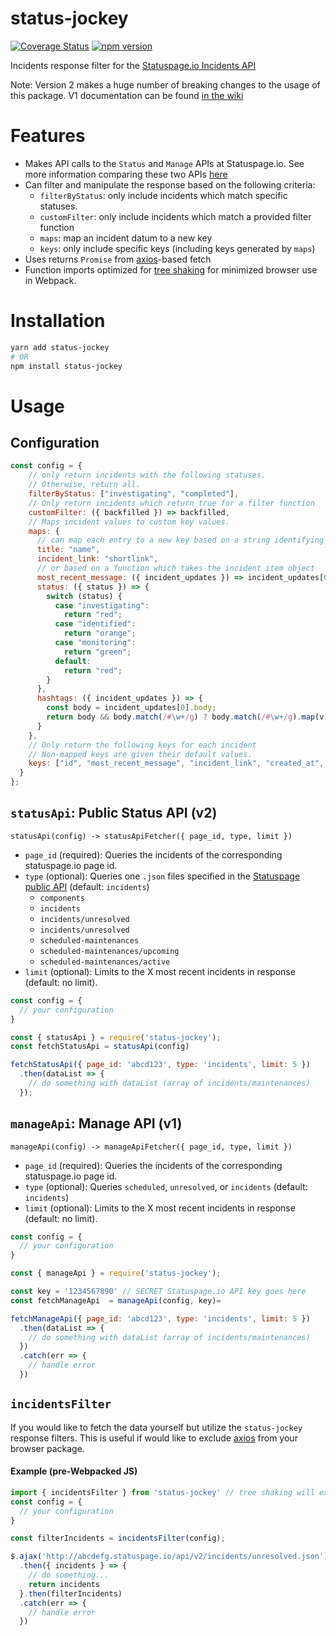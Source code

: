 # status-jockey

[![Coverage Status](https://coveralls.io/repos/github/NYULibraries/status-jockey/badge.svg?branch=master)](https://coveralls.io/github/NYULibraries/status-jockey?branch=master)
[![npm version](https://img.shields.io/npm/v/status-jockey.svg)](https://www.npmjs.com/package/status-jockey)

Incidents response filter for the [Statuspage.io Incidents API](http://doers.statuspage.io/api/v1/incidents/)

Note: Version 2 makes a huge number of breaking changes to the usage of this package. V1 documentation can be found [in the wiki](https://github.com/NYULibraries/statusjockey/wiki/Version-1-README)

# Features

* Makes API calls to the `Status` and `Manage` APIs at Statuspage.io. See more information comparing these two APIs [here](https://help.statuspage.io/knowledge_base/topics/api-information)
* Can filter and manipulate the response based on the following criteria:
  * `filterByStatus`: only include incidents which match specific statuses.
  * `customFilter`: only include incidents which match a provided filter function
  * `maps`: map an incident datum to a new key
  * `keys`: only include specific keys (including keys generated by `maps`)
* Uses returns `Promise` from [axios](https://github.com/axios/axios)-based fetch
* Function imports optimized for [tree shaking](https://webpack.js.org/guides/tree-shaking/) for minimized browser use in Webpack.

# Installation

```bash
yarn add status-jockey
# OR
npm install status-jockey
```

# Usage

## Configuration

```js
const config = {
    // only return incidents with the following statuses.
    // Otherwise, return all.
    filterByStatus: ["investigating", "completed"],
    // Only return incidents which return true for a filter function
    customFilter: ({ backfilled }) => backfilled,
    // Maps incident values to custom key values.
    maps: {
      // can map each entry to a new key based on a string identifying old key
      title: "name",
      incident_link: "shortlink",
      // or based on a function which takes the incident item object
      most_recent_message: ({ incident_updates }) => incident_updates[0].body,
      status: ({ status }) => {
        switch (status) {
          case "investigating":
            return "red";
          case "identified":
            return "orange";
          case "monitoring":
            return "green";
          default:
            return "red";
        }
      },
      hashtags: ({ incident_updates }) => {
        const body = incident_updates[0].body;
        return body && body.match(/#\w+/g) ? body.match(/#\w+/g).map(v => v.replace('#', '')) : [];
      }
    },
    // Only return the following keys for each incident
    // Non-mapped keys are given their default values.
    keys: ["id", "most_recent_message", "incident_link", "created_at", "status", "hashtags"],
  }
};
```

## `statusApi`: Public Status API (v2)

`statusApi(config) -> statusApiFetcher({ page_id, type, limit })`

* `page_id` (required): Queries the incidents of the corresponding statuspage.io page id.
* `type` (optional): Queries one `.json` files specified in the [Statuspage public API](https://nyulibraries.statuspage.io/api) (default: `incidents`)
  * `components`
  * `incidents`
  * `incidents/unresolved`
  * `incidents/unresolved`
  * `scheduled-maintenances`
  * `scheduled-maintenances/upcoming`
  * `scheduled-maintenances/active`
* `limit` (optional): Limits to the X most recent incidents in response (default: no limit).

```js
const config = {
  // your configuration
}

const { statusApi } = require('status-jockey');
const fetchStatusApi = statusApi(config)

fetchStatusApi({ page_id: 'abcd123', type: 'incidents', limit: 5 })
  .then(dataList => {
    // do something with dataList (array of incidents/maintenances)
  });

```

## `manageApi`: Manage API (v1)
`manageApi(config) -> manageApiFetcher({ page_id, type, limit })`

* `page_id` (required): Queries the incidents of the corresponding statuspage.io page id.
* `type` (optional): Queries `scheduled`, `unresolved`, or `incidents` (default: `incidents`)
* `limit` (optional): Limits to the X most recent incidents in response (default: no limit).

```js
const config = {
  // your configuration
}

const { manageApi } = require('status-jockey');

const key = '1234567890' // SECRET Statuspage.io API key goes here
const fetchManageApi  = manageApi(config, key)=

fetchManageApi({ page_id: 'abcd123', type: 'incidents', limit: 5 })
  .then(dataList => {
    // do something with dataList (array of incidents/maintenances)
  })
  .catch(err => {
    // handle error
  })
```

## `incidentsFilter`

If you would like to fetch the data yourself but utilize the `status-jockey` response filters. This is useful if would like to exclude [axios](https://github.com/axios/axios) from your browser package.

#### Example (pre-Webpacked JS)
```js
import { incidentsFilter } from 'status-jockey' // tree shaking will exclude other imports from the package
const config = {
  // your configuration
}

const filterIncidents = incidentsFilter(config);

$.ajax('http://abcdefg.statuspage.io/api/v2/incidents/unresolved.json')
  .then({ incidents } => {
    // do something...
    return incidents
  }.then(filterIncidents)
  .catch(err => {
    // handle error
  })
```
